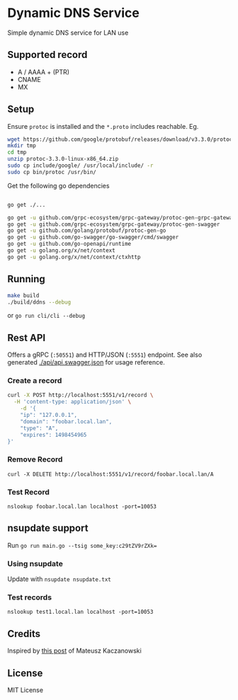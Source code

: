 # Dynamic DNS Service

Simple dynamic DNS service for LAN use

## Supported record

- A / AAAA + (PTR)
- CNAME
- MX

## Setup

Ensure `protoc` is installed and the `*.proto` includes reachable. Eg.

```bash
wget https://github.com/google/protobuf/releases/download/v3.3.0/protoc-3.3.0-linux-x86_64.zip
mkdir tmp
cd tmp
unzip protoc-3.3.0-linux-x86_64.zip
sudo cp include/google/ /usr/local/include/ -r
sudo cp bin/protoc /usr/bin/

```

Get the following go dependencies

```bash

go get ./...

go get -u github.com/grpc-ecosystem/grpc-gateway/protoc-gen-grpc-gateway
go get -u github.com/grpc-ecosystem/grpc-gateway/protoc-gen-swagger
go get -u github.com/golang/protobuf/protoc-gen-go
go get -u github.com/go-swagger/go-swagger/cmd/swagger
go get -u github.com/go-openapi/runtime
go get -u golang.org/x/net/context
go get -u golang.org/x/net/context/ctxhttp

```

## Running

```bash
make build
./build/ddns --debug
```

or `go run cli/cli --debug`

## Rest API

Offers a gRPC (`:50551`) and HTTP/JSON (`:5551`) endpoint. See also generated [./api/api.swagger.json](./api/api.swagger.json) for usage reference.

### Create a record

```bash
curl -X POST http://localhost:5551/v1/record \
  -H 'content-type: application/json' \
    -d '{
	"ip": "127.0.0.1",
	"domain": "foobar.local.lan",
	"type": "A",
	"expires": 1498454965
}'
```

### Remove Record

`curl -X DELETE http://localhost:5551/v1/record/foobar.local.lan/A`

### Test Record

`nslookup foobar.local.lan localhost -port=10053`

## nsupdate support

Run `go run main.go --tsig some_key:c29tZV9rZXk=`

### Using nsupdate

Update with `nsupdate nsupdate.txt`

### Test records

`nslookup test1.local.lan localhost -port=10053`

## Credits

Inspired by [this post](http://mkaczanowski.com/golang-build-dynamic-dns-service-go/) of Mateusz Kaczanowski

## License

MIT License
